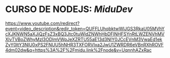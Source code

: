 # **CURSO DE NODEJS:** _MiduDev_
https://www.youtube.com/redirect?event=video_description&redir_token=QUFFLUhqbktwWlJGS3RkaU05MVhYcXJKNWN5aXJiQzFsZ3xBQ3Jtc0tuWldZNWhHbDFlNHFSYnRtLWZENVhMVXlvTVBoZWhyMzl3ODlmVWpJeXZRTU55aE13d3NIY0JCcEVnM3VwaEd1ekZyY0ItY3NlU0xPS2FNUU5hNHR3TXFORVIxa2JwU1ZWRDR6eVBnRXhROVF4dm02dw&q=https%3A%2F%2Fmidu.link%2Fnode&v=UqnnhAZxRac
